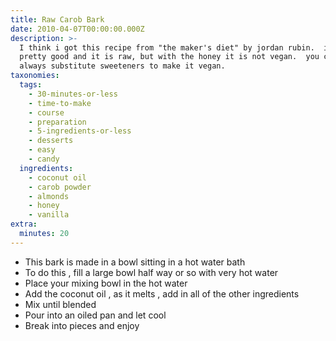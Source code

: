 ```yaml
---
title: Raw Carob Bark
date: 2010-04-07T00:00:00.000Z
description: >-
  I think i got this recipe from "the maker's diet" by jordan rubin.  it's
  pretty good and it is raw, but with the honey it is not vegan.  you could
  always substitute sweeteners to make it vegan.
taxonomies:
  tags:
    - 30-minutes-or-less
    - time-to-make
    - course
    - preparation
    - 5-ingredients-or-less
    - desserts
    - easy
    - candy
  ingredients:
    - coconut oil
    - carob powder
    - almonds
    - honey
    - vanilla
extra:
  minutes: 20
---
```

 - This bark is made in a bowl sitting in a hot water bath
 - To do this , fill a large bowl half way or so with very hot water
 - Place your mixing bowl in the hot water
 - Add the coconut oil , as it melts , add in all of the other ingredients
 - Mix until blended
 - Pour into an oiled pan and let cool
 - Break into pieces and enjoy
